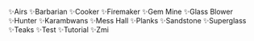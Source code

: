 ✨Airs
✨Barbarian
✨Cooker
✨Firemaker
✨Gem Mine
✨Glass Blower
✨Hunter
✨Karambwans
✨Mess Hall
✨Planks
✨Sandstone
✨Superglass
✨Teaks
✨Test
✨Tutorial
✨Zmi